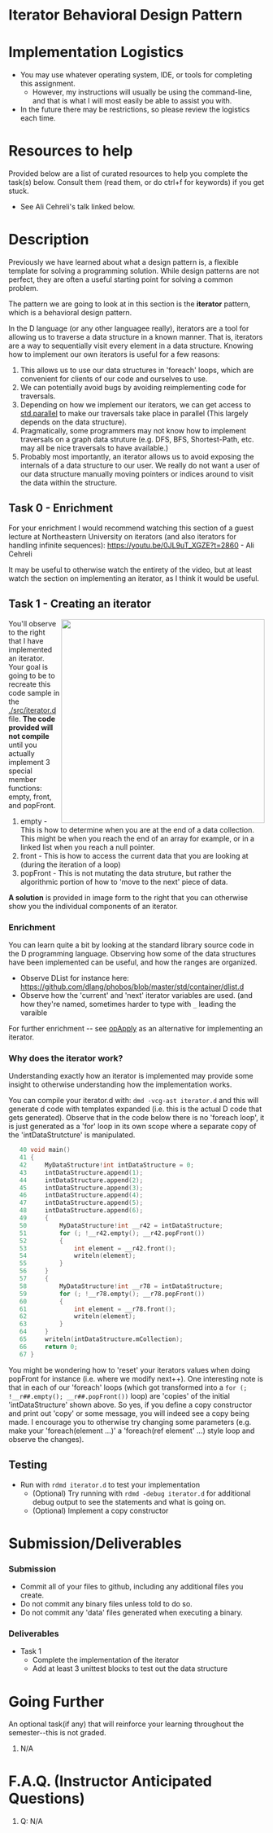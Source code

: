 # Iterator Behavioral Design Pattern

# Implementation Logistics

- You may use whatever operating system, IDE, or tools for completing this assignment.
	- However, my instructions will usually be using the command-line, and that is what I will most easily be able to assist you with.
- In the future there may be restrictions, so please review the logistics each time.

# Resources to help

Provided below are a list of curated resources to help you complete the task(s) below. Consult them (read them, or do ctrl+f for keywords) if you get stuck.

- See Ali Cehreli's talk  linked below.

# Description

Previously we have learned about what a design pattern is, a flexible template for solving a programming solution. While design patterns are not perfect, they are often a useful starting point for solving a common problem.

The pattern we are going to look at in this section is the **iterator** pattern, which is a behavioral design pattern.

In the D language (or any other languagee really), iterators are a tool for allowing us to traverse a data structure in a known manner. That is, iterators are a way to sequentially visit every element in a data structure. Knowing how to implement our own iterators is useful for a few reasons:

1. This allows us to use our data structures in 'foreach' loops, which are convenient for clients of our code and ourselves to use.
2. We can potentially avoid bugs by avoiding reimplementing code for traversals.
3. Depending on how we implement our iterators, we can get access to [std.parallel](https://dlang.org/phobos/std_parallelism.html) to make our traversals take place in parallel (This largely depends on the data structure).
4. Pragmatically, some programmers may not know how to implement traversals on a graph data struture (e.g. DFS, BFS, Shortest-Path, etc. may all be nice traversals to have available.)
5. Probably most importantly, an iterator allows us to avoid exposing the internals of a data structure to our user. We really do not want a user of our data structure manually moving pointers or indices around to visit the data within the structure.

## Task 0 - Enrichment

For your enrichment I would recommend watching this section of a guest lecture at Northeastern University on iterators (and also iterators for handling infinite sequences): https://youtu.be/0JL9uT_XGZE?t=2860 - Ali Cehreli

It may be useful to otherwise watch the entirety of the video, but at least watch the section on implementing an iterator, as I think it would be useful.

## Task 1 - Creating an iterator

<img align="right" width="400px" src="./media/iterator.png"> 

You'll observe to the right that I have implemented an iterator. Your goal is going to be to recreate this code sample in the [./src/iterator.d](./src/iterator.d ) file. **The code provided will not compile** until you actually implement 3 special member functions: empty, front, and popFront.

1. empty - This is how to determine when you are at the end of a data collection. This might be when you reach the end of an array for example, or in a linked list when you reach a null pointer.
2. front - This is how to access the current data that you are looking at (during the iteration of a loop)
3. popFront - This is not mutating the data struture, but rather the algorithmic portion of how to 'move to the next' piece of data.

**A solution** is provided in image form to the right that you can otherwise show you the individual components of an iterator.

### Enrichment 

You can learn quite a bit by looking at the standard library source code in the D programming language. Observing how some of the data structures have been implemented can be useful, and how the ranges are organized.

- Observe DList for instance here: https://github.com/dlang/phobos/blob/master/std/container/dlist.d
- Observe how the 'current' and 'next' iterator variables are used. (and how they're named, sometimes harder to type with `_` leading the varaible

For further enrichment -- see [opApply](https://tour.dlang.org/tour/en/gems/opdispatch-opapply) as an alternative for implementing an iterator.

### Why does the iterator work?

Understanding exactly how an iterator is implemented may provide some insight to otherwise understanding how the implementation works.

You can compile your iterator.d with: `dmd -vcg-ast iterator.d` and this will generate d code with templates expanded (i.e. this is the actual D code that gets generated). Observe that in the code below there is no 'foreach loop', it is just generated as a 'for' loop in its own scope where a separate copy of the 'intDataStrutcture' is manipulated.

```d
   40 void main()                                                                                                             
   41 {                                                                                                                       
   42     MyDataStructure!int intDataStructure = 0;                                                                           
   43     intDataStructure.append(1);                                                                                         
   44     intDataStructure.append(2);                                                                                         
   45     intDataStructure.append(3);                                                                                         
   46     intDataStructure.append(4);                                                                                         
   47     intDataStructure.append(5);                                                                                         
   48     intDataStructure.append(6);                                                                                         
   49     {                                                                                                                   
   50         MyDataStructure!int __r42 = intDataStructure;                                                                   
   51         for (; !__r42.empty(); __r42.popFront())                                                                        
   52         {                                                                                                               
   53             int element = __r42.front();                                                                                
   54             writeln(element);                                                                                           
   55         }                                                                                                               
   56     }                                                                                                                   
   57     {                                                                                                                   
   58         MyDataStructure!int __r78 = intDataStructure;                                                                   
   59         for (; !__r78.empty(); __r78.popFront())                                                                        
   60         {                                                                                                               
   61             int element = __r78.front();                                                                                
   62             writeln(element);                                                                                           
   63         }                                                                                                               
   64     }                                                                                                                   
   65     writeln(intDataStructure.mCollection);                                                                              
   66     return 0;                                                                                                           
   67 }
```

You might be wondering how to 'reset' your iterators values when doing popFront for instance (i.e. where we modify next++). One interesting note is that in each of our 'foreach' loops (which got transformed into a `for (; !__r##.empty(); __r##.popFront())` loop) are 'copies' of the initial 'intDataStructure' shown above. So yes, if you define a copy constructor and print out 'copy' or some message, you will indeed see a copy being made. I encourage you to otherwise try changing some parameters (e.g. make your 'foreach(element ...)' a 'foreach(ref element' ...) style loop and observe the changes).

## Testing

- Run with `rdmd iterator.d` to test your implementation
	- (Optional) Try running with `rdmd -debug iterator.d` for additional debug output to see the statements and what is going on.
	- (Optional) Implement a copy constructor

# Submission/Deliverables

### Submission

- Commit all of your files to github, including any additional files you create.
- Do not commit any binary files unless told to do so.
- Do not commit any 'data' files generated when executing a binary.

### Deliverables

- Task 1
	- Complete the implementation of the iterator
	- Add at least 3 unittest blocks to test out the data structure

# Going Further

An optional task(if any) that will reinforce your learning throughout the semester--this is not graded.

1. N/A

# F.A.Q. (Instructor Anticipated Questions)

1. Q: N/A
